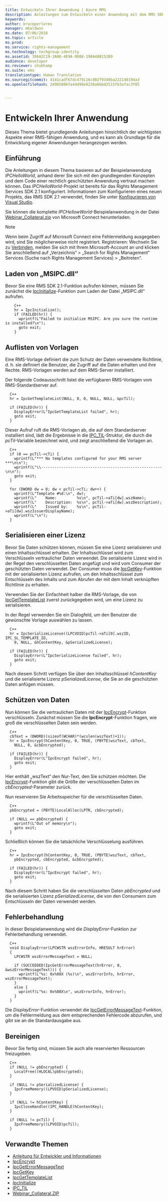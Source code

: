 ```yaml
---
title: Entwickeln Ihrer Anwendung | Azure RMS
description: Anleitungen zum Entwickeln einer Anwendung mit dem RMS SDK 2.1.
keywords: 
author: bruceperlerms
manager: mbaldwin
ms.date: 07/06/2016
ms.topic: article
ms.prod: 
ms.service: rights-management
ms.technology: techgroup-identity
ms.assetid: 396A2C19-3A00-4E9A-9088-198A48B15289
audience: developer
ms.reviewer: shubhamp
ms.suite: ems
translationtype: Human Translation
ms.sourcegitcommit: 4141cadf67dc479116c802f9340ba222140194a3
ms.openlocfilehash: 2d965086fa44d98e8236a6bbd2515fb3afac3f05


---
```


# Entwickeln Ihrer Anwendung

Dieses Thema bietet grundlegende Anleitungen hinsichtlich der wichtigsten Aspekte einer RMS-fähigen Anwendung, und es kann als Grundlage für die Entwicklung eigener Anwendungen herangezogen werden.

## Einführung

Die Anleitungen in diesem Thema basieren auf der Beispielanwendung *IPCHelloWorld*, anhand derer Sie sich mit den grundlegenden Konzepten und dem Code einer rechtlich geschützten Anwendung vertraut machen können. Das *IPCHelloWorld*-Projekt ist bereits für das Rights Management Services SDK 2.1 konfiguriert. Informationen zum Konfigurieren eines neuen Projekts, das RMS SDK 2.1 verwendet, finden Sie unter [Konfigurieren von Visual Studio](how-to-configure-a-visual-studio-project-to-use-the-ad-rms-sdk-2-0.md).

Sie können die komplette *IPCHellowWorld*-Beispielanwendung in der Datei [Webinar_Collateral.zip](https://connect.microsoft.com/site1170/Downloads/DownloadDetails.aspx?DownloadID=42440) von Microsoft Connect herunterladen.
> [!Note]
> Wenn beim Zugriff auf Microsoft Connect eine Fehlermeldung ausgegeben wird, sind Sie möglicherweise nicht registriert. Registrieren: Wechseln Sie zu [Verbinden](http://connect.microsoft.com), melden Sie sich mit Ihrem Microsoft-Account an und klicken Sie anschließend auf „Verzeichnis“ > „Search for Rights Management“ Services (Suche nach Rights Management Services) > „Beitreten“.


## Laden von „MSIPC.dll“

Bevor Sie eine RMS SDK 2.1-Funktion aufrufen können, müssen Sie zunächst die [IpcInitialize](/rights-management/sdk/2.1/api/win/functions#msipc_ipcinitialize)-Funktion zum Laden der Datei „MSIPC.dll“ aufrufen.

        C++
        hr = IpcInitialize();
        if (FAILED(hr)) {
          wprintf(L"Failed to initialize MSIPC. Are you sure the runtime is installed?\n");
          goto exit;
        }

## Auflisten von Vorlagen

Eine RMS-Vorlage definiert die zum Schutz der Daten verwendete Richtlinie, d. h. sie definiert die Benutzer, die Zugriff auf die Daten erhalten und ihre Rechte. RMS-Vorlagen werden auf dem RMS-Server installiert.

Der folgende Codeausschnitt listet die verfügbaren RMS-Vorlagen vom RMS-Standardserver auf.

      C++
      hr = IpcGetTemplateList(NULL, 0, 0, NULL, NULL, &pcTil);

      if (FAILED(hr)) {
        DisplayError(L"IpcGetTemplateList failed", hr);
        goto exit;
      }

Dieser Aufruf ruft die RMS-Vorlagen ab, die auf dem Standardserver installiert sind, lädt die Ergebnisse in die [IPC_TIL](/rights-management/sdk/2.1/api/win/ipc_til#msipc_ipc_til)-Struktur, die durch die *pcTil*-Variable bezeichnet wird, und zeigt anschließend die Vorlagen an.

      C++
      if (0 == pcTil->cTi) {
        wprintf(L"*** No templates configured for your RMS server ***\n\n");
        wprintf(L"\\------------------------------------------------------\n\n");
        goto exit;
      }

      for (DWORD dw = 0; dw < pcTil->cTi; dw++) {
        wprintf(L"Template #%d:\n", dw);
        wprintf(L"    Name:         %s\n", pcTil->aTi[dw].wszName);
        wprintf(L"    Description:  %s\n", pcTil->aTi[dw].wszDescription);
        wprintf(L"    Issued by:    %s\n", pcTil->aTi[dw].wszIssuerDisplayName);
        wprintf(L"\n");
      }

## Serialisieren einer Lizenz

Bevor Sie Daten schützen können, müssen Sie eine Lizenz serialisieren und einen Inhaltsschlüssel erhalten. Der Inhaltsschlüssel wird zum Verschlüsseln vertraulicher Daten verwendet. Die serialisierte Lizenz wird in der Regel den verschlüsselten Daten angefügt und wird vom Consumer der geschützten Daten verwendet. Der Consumer muss die [IpcGetKey](/rights-management/sdk/2.1/api/win/functions#msipc_ipcgetkey)-Funktion mit der serialisierten Lizenz aufrufen, um den Inhaltsschlüssel zum Entschlüsseln des Inhalts und zum Abrufen der mit dem Inhalt verknüpften Richtlinie zu erhalten.

Verwenden Sie der Einfachheit halber die RMS-Vorlage, die von [IpcGetTemplateList](/rights-management/sdk/2.1/api/win/functions#msipc_ipcgettemplatelist) zuerst zurückgegeben wird, um eine Lizenz zu serialisieren.

In der Regel verwenden Sie ein Dialogfeld, um den Benutzer die gewünschte Vorlage auswählen zu lassen.

      C++
      hr = IpcSerializeLicense((LPCVOID)pcTil->aTi[0].wszID, IPC_SL_TEMPLATE_ID,
        0, NULL, &hContentKey, &pSerializedLicense);

      if (FAILED(hr)) {
        DisplayError(L"IpcSerializeLicense failed", hr);
        goto exit;
      }

Nach diesem Schritt verfügen Sie über den Inhaltsschlüssel *hContentKey* und die serialisierte Lizenz *pSerializedLicense*, die Sie an die geschützten Daten anfügen müssen.


## Schützen von Daten

Nun können Sie die vertraulichen Daten mit der [IpcEncrypt](/rights-management/sdk/2.1/api/win/functions#msipc_ipcencrypt)-Funktion verschlüsseln. Zunächst müssen Sie die **IpcEncrypt**-Funktion fragen, wie groß die verschlüsselten Daten sein werden.

      C++
      cbText = (DWORD)(sizeof(WCHAR)*(wcslen(wszText)+1));
      hr = IpcEncrypt(hContentKey, 0, TRUE, (PBYTE)wszText, cbText,
        NULL, 0, &cbEncrypted);

      if (FAILED(hr)) {
        DisplayError(L"IpcEncrypt failed", hr);
        goto exit;
      }

Hier enthält „wszText“ den Nur-Text, den Sie schützen möchten. Die [IpcEncrypt](/rights-management/sdk/2.1/api/win/functions#msipc_ipcencrypt)-Funktion gibt die Größe der verschlüsselten Daten im *cbEncrypted*-Parameter zurück.

Nun reservieren Sie Arbeitsspeicher für die verschlüsselten Daten.

      C++
      pbEncrypted = (PBYTE)LocalAlloc(LPTR, cbEncrypted);

      if (NULL == pbEncrypted) {
        wprintf(L"Out of memory\n");
        goto exit;
      }

Schließlich können Sie die tatsächliche Verschlüsselung ausführen.

      C++
      hr = IpcEncrypt(hContentKey, 0, TRUE, (PBYTE)wszText, cbText,
        pbEncrypted, cbEncrypted, &cbEncrypted);

      if (FAILED(hr)) {
        DisplayError(L"IpcEncrypt failed", hr);
        goto exit;
      }

Nach diesem Schritt haben Sie die verschlüsselten Daten *pbEncrypted* und die serialisierten Lizenz *pSerializedLicense*, die von den Consumern zum Entschlüsseln der Daten verwendet werden.

## Fehlerbehandlung

In dieser Beispielanwendung wird die *DisplayError*-Funktion zur Fehlerbehandlung verwendet.

      C++
      void DisplayError(LPCWSTR wszErrorInfo, HRESULT hrError)
      {
        LPCWSTR wszErrorMessageText = NULL;

        if (SUCCEEDED(IpcGetErrorMessageText(hrError, 0, &wszErrorMessageText))) {
          wprintf(L"%s: 0x%08X (%s)\n", wszErrorInfo, hrError, wszErrorMessageText);
        }
        else {
          wprintf(L"%s: 0x%08X\n", wszErrorInfo, hrError);
        }
      }

Die *DisplayError*-Funktion verwendet die [IpcGetErrorMessageText](/rights-management/sdk/2.1/api/win/functions#msipc_ipcgeterrormessagetext)-Funktion, um die Fehlermeldung aus dem entsprechenden Fehlercode abzurufen, und gibt sie an die Standardausgabe aus.

## Bereinigen

Bevor Sie fertig sind, müssen Sie auch alle reservierten Ressourcen freizugeben.

      C++
      if (NULL != pbEncrypted) {
        LocalFree((HLOCAL)pbEncrypted);
      }

      if (NULL != pSerializedLicense) {
        IpcFreeMemory((LPVOID)pSerializedLicense);
      }

      if (NULL != hContentKey) {
        IpcCloseHandle((IPC_HANDLE)hContentKey);
      }

      if (NULL != pcTil) {
        IpcFreeMemory((LPVOID)pcTil);
      }

## Verwandte Themen

- [Anleitung für Entwickler und Informationen](developer-notes.md)
- [IpcEncrypt](/rights-management/sdk/2.1/api/win/functions#msipc_ipcencrypt)
- [IpcGetErrorMessageText](/rights-management/sdk/2.1/api/win/functions#msipc_ipcgeterrormessagetext)
- [IpcGetKey](/rights-management/sdk/2.1/api/win/functions#msipc_ipcgetkey)
- [IpcGetTemplateList](/rights-management/sdk/2.1/api/win/functions#msipc_ipcgettemplatelist)
- [IpcInitialize](/rights-management/sdk/2.1/api/win/functions#msipc_ipcinitialize)
- [IPC_TIL](/rights-management/sdk/2.1/api/win/ipc_til#msipc_ipc_til)
- [Webinar_Collateral.ZIP](https://connect.microsoft.com/site1170/Downloads/DownloadDetails.aspx?DownloadID=42440)



<!--HONumber=Sep16_HO2-->


